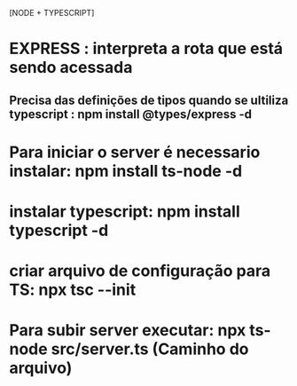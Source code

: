 [NODE + TYPESCRIPT]

# EXPRESS : interpreta a rota que está sendo acessada
   ## Precisa das definições de tipos quando se ultiliza typescript : npm install @types/express -d

# Para iniciar o server é necessario instalar: npm install ts-node -d 
# instalar typescript: npm install typescript -d
# criar arquivo de configuração para TS: npx tsc --init

# Para subir server executar: npx ts-node src/server.ts (Caminho do arquivo)
